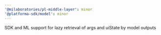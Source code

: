 ```yaml
---
'@milaboratories/pl-middle-layer': minor
'@platforma-sdk/model': minor
---
```


SDK and ML support for lazy retrieval of args and uiState by model outputs
